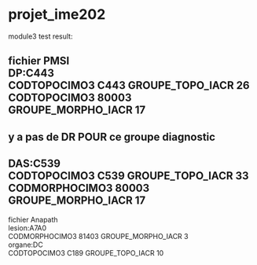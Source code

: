 # projet_ime202
module3
test  result:

fichier PMSI <br/>
DP:C443<br/>
CODTOPOCIMO3 C443 GROUPE_TOPO_IACR 26 <br/>
CODTOPOCIMO3 80003 GROUPE_MORPHO_IACR 17
---------------------------------------------------
y a pas de DR POUR ce groupe diagnostic <br/>
---------------------------------------------------
DAS:C539<br/>
CODTOPOCIMO3 C539 GROUPE_TOPO_IACR 33<br/>
CODMORPHOCIMO3 80003 GROUPE_MORPHO_IACR 17
---------------------------------------------------

fichier Anapath <br/>
lesion:A7A0<br/>
CODMORPHOCIMO3 81403 GROUPE_MORPHO_IACR 3<br/>
organe:DC<br/>
CODTOPOCIMO3 C189 GROUPE_TOPO_IACR 10
